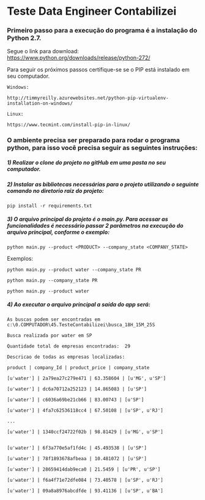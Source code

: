 # Teste Data Engineer Contabilizei

### Primeiro passo para a execução do programa é a instalação do Python 2.7. 

Segue o link para download:
  https://www.python.org/downloads/release/python-272/
  
Para seguir os próximos passos certifique-se se o PIP está instalado em seu computador.

    Windows:
    
    http://timmyreilly.azurewebsites.net/python-pip-virtualenv-installation-on-windows/
    
    Linux:
    
    https://www.tecmint.com/install-pip-in-linux/
  
### O ambiente precisa ser preparado para rodar o programa python, para isso você precisa seguir as seguintes instruções:

##### 1) Realizar o clone do projeto no gitHub em uma pasta no seu computador.
        
##### 2) Instalar as bibliotecas necessárias para o projeto utilizando o seguinte comando no diretorio raiz do projeto:


    pip install -r requirements.txt

##### 3) O arquivo principal do projeto é o main.py. Para acessar as funcionalidades é necessário passar 2 parâmetros na execução do arquivo principal, conforme o exemplo:

    
    python main.py --product <PRODUCT> --company_state <COMPANY_STATE>
 
 Exemplos:
 
    python main.py --product water --company_state PR
    
    python main.py --company_state PR
    
    python main.py --product water
  
##### 4) Ao executar o arquivo principal a saída do app será:

    As buscas podem ser encontradas em  c:\0.COMPUTADOR\45.TesteContabilizei\busca_18H_15M_25S

    Busca realizada por water em SP

    Quantidade total de empresas encontradas:  29

    Descricao de todas as empresas localizadas:

    product | company_Id | product_price | company_state

    [u'water'] | 2a79ea27c279e471 | 63.358604 | [u'MG', u'SP']

    [u'water'] | dc6a70712a252123 | 14.865083 | [u'SP']

    [u'water'] | c6036a69be21cb66 | 83.00743 | [u'SP']

    [u'water'] | 4fa7c62536118cc4 | 67.50108 | [u'SP', u'RJ']

    ...

    [u'water'] | 1340ccf24722f02b | 98.81429 | [u'MG', u'SP']


    [u'water'] | 6f3a770e5af1fd4c | 45.493538 | [u'SP']

    [u'water'] | 78f1893678afbeaa | 10.481072 | [u'SP']

    [u'water'] | 28659414dab9eca0 | 21.5459 | [u'PR', u'SP']

    [u'water'] | f6a4f71e72dfe084 | 73.40578 | [u'SP', u'RJ']

    [u'water'] | 09a8a8976abcdfde | 93.41136 | [u'SP', u'BA']
